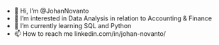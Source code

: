 - 👋 Hi, I’m @JohanNovanto
- 👀 I’m interested in Data Analysis in relation to Accounting & Finance
- 🌱 I’m currently learning SQL and Python
- 📫 How to reach me linkedin.com/in/johan-novanto/

<!---
JohanNovanto/JohanNovanto is a ✨ special ✨ repository because its `README.md` (this file) appears on your GitHub profile.
You can click the Preview link to take a look at your changes.
--->
